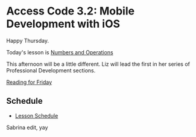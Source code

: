 # Access Code 3.2: Mobile Development with iOS

Happy Thursday.

Today's lesson is [Numbers and Operations](/lessons/numbers)

This afternoon will be a little different. Liz will lead the first in her series of Professional Development
sections. 

[Reading for Friday](/lessons/loops)

## Schedule

- [Lesson Schedule](schedule.md)

Sabrina edit, yay